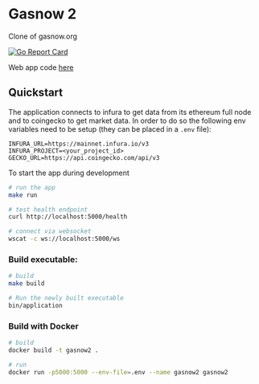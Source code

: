 # Gasnow 2
Clone of gasnow.org

[![Go Report Card](https://goreportcard.com/badge/github.com/plopezlpz/gasnow2)](https://goreportcard.com/report/github.com/plopezlpz/gasnow2)

Web app code [here](https://github.com/plopezlpz/gasnow2-ui)

## Quickstart

The application connects to infura to get data from its ethereum full node and to coingecko to get market data. In order to do so the following env variables need to be setup (they can be placed in a `.env` file):
```.env
INFURA_URL=https://mainnet.infura.io/v3
INFURA_PROJECT=<your_project_id>
GECKO_URL=https://api.coingecko.com/api/v3
```

To start the app during development
```bash
# run the app
make run

# test health endpoint
curl http://localhost:5000/health

# connect via websocket
wscat -c ws://localhost:5000/ws
```

### Build executable:
```bash
# build
make build

# Run the newly built executable
bin/application
```

### Build with Docker
```bash
# build
docker build -t gasnow2 .

# run
docker run -p5000:5000 --env-file=.env --name gasnow2 gasnow2
```
